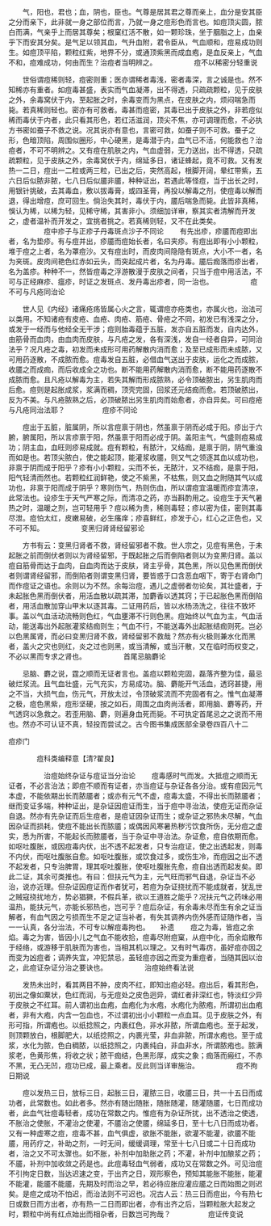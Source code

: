 <!-- { "loadSidebar": true } -->
　　气，阳也，君也；血，阴也，臣也。气尊是居其君之尊而亲上，血分是安其臣之分而亲下，此非就一身之部位而言，乃就一身之痘形色而言也。如痘顶尖圆，脓白而满，气亲乎上而居其尊矣；根窠红活不散，如一颗珍珠，坐于胭脂之上，血亲乎下而安其分矣。是气足以领其血，气升血附，君令臣从，气血顺和，痘易成功则生。如痘顶平陷，颗粒红紫，地界不分，或通顶紫黑而成血疱，是血反亲上，气血不和，痘难成功，何由而生？治痘者当明辨之。
　　　　　痘不以稀密分轻重说

　　世俗谓痘稀则轻，痘密则重；医亦谓稀者毒浅，密者毒深，言之诚是也。然不知稀亦有重者。如痘毒甚盛，表实而气血凝滞，出不得透，只疏疏颗粒，见于皮肤之外，余毒窝伏于内，至起胀之时，余毒变而为黑点，在皮肤之内，烦闷喘急而毙。若真稀则轻也。密亦有可救者。毒甚而痘密，其毒已出于皮肤之外，非若痘似稀而毒伏于内者，此只看其形色，若红活滋润，顶尖不焦，亦可调理而愈，不必执方书密如蚕子不救之说。况其说亦有意也，言密可救，如蚕子则不可救。蚕子之形，色暗顶陷，周围似圈形，中心硬黑，是毒潜于内，血气已不活，何能救也？治痘者，不可不明辨之。又有痘在肌肤之内，气血虚弱，无力送出，出不得透，只疏疏颗粒，见于皮肤之外，余毒窝伏于内，绵延多日，诸证蜂起，竟不可救。又有发热一二日，痘出一二粒或两三粒，已出之后，突然高起，根脚开阔，晕红带紫，五六日后似脓非脓，七八日后似靥非靥，种种证出，若遇此等怪痘，当于出长之时，用银针挑破，去其毒血，敷以拔毒膏，或四圣膏，再投以解毒之剂，使痘毒以解而退，得出增痘，庶可回生。倘治失其时，毒伏于内，靥后喘急而毙。此皆非真稀，悞认为稀，以稀为轻，见稀守稀，其害非小。须细加详审，察其实者清解而开发之，虚者温补而开发之，宜挑者挑之。若真稀则轻，又不在此类矣。
　　　　　痘中疹子与正疹子丹毒斑点沙子不同论
　　有先出疹，疹靥而痘即出者，名为垫疹。有与痘并出，疹靥而痘始长者，名曰夹疹。有痘出即有小小颗粒，堆于痘之上者，名为罩痘沙。又有痘出时，而皮肉间隐隐有斑点，大小不一者，名为夹斑。皮肉间艳色红赤如云头，而突起成片者，名为丹毒。靥后痂落而疹出者，名为盖疹。种种不一，然皆痘毒之浮游散漫于皮肤之间者，只当于痘中用活法，不可与正经麻疹、瘟疹，时证之发斑点、发丹毒出疹者，同一治也。
　　　　　痘不可与凡疮同治论

　　世人见《内经》诸痛疮疡皆属心火之言，辄谓痘亦疮类也，亦属火也，治法可以类用。不知诸疮有皮疮、血疮、肉疮、筋疮、骨疮之不同，初发已有浅深之分，或发于一经而与他经全无干涉；痘则胎毒蕴于五脏，发亦自五脏而发，自内达外，由筋骨而血肉，由血肉而皮肤，与凡疮之发，各有深浅，发自一经者自异，可同治法乎？况凡疮之毒，初发而未成形可用药解散内消而愈；及至已成形而未成脓，又可用药逐散，不成脓而愈。痘毒发自五脏，必借血气送出于皮肤，运化之而成脓，收靥之而成痂，而后收成全之功也。断不能用药解散内消而愈，断不能用药逐散不成脓而愈。且凡疮以解毒为主，若失其解而形成脓熟，必令顶破脓出，另生肌肉而后愈。痘则是起胀成浆，浆满而稠，顶壳完固，回浆还元结痂而愈。若顶破脓出，反为不美。与凡疮脓熟之后，必顶破脓出另生肌肉而始愈者，亦自异矣。可曰痘疮与凡疮同治法耶？
　　　　　痘疹不同论

　　痘出于五脏，脏属阴，所以言痘禀于阴也，然虽禀于阴而必成于阳。疹出于六腑，腑属阳，所以言疹禀于阳，然虽禀于阳而必成于阴。盖阳主气，气盛则痘易成功；阴主血，血旺则疹易成就。痘有颗粒，有脓汁，又结痂，是禀于阴，阴气重浊而如是也。若顶尖脓白，使之能起顶，能灌浆收靥，则又气之领逐其血以成功也，非禀于阴而成于阳乎？疹有小小颗粒，尖而不长，无脓汁，又不结痂，是禀于阳，阳气轻清而然也。若颗粒红润鲜艳，使之不紫黑，不枯焦，则又血之附随其气以成功也，非禀于阳而成于阴乎？寒则伤气，热则伤血，所以谓痘宜温暖而疹宜清凉，此常法也。设疹生于天气严寒之际，而清凉之药，亦当斟酌用之。设痘生于天气暑热之时，温暖之剂，岂可轻用乎？痘以稀为贵，稀则毒轻；疹以密为佳，密则其毒尽泄。痘怕太红，皮嫩易破，必生瘙痒；疹喜鲜红，疹发于心，红心之正色也，又不可不知。
　　　　　变黑归肾肾经留邪论

　　方书有云：变黑归肾者不救，肾经留邪者不救。世人宗之，见痘有黑色，于未起胀之前而倒伏者则以为肾经留邪，于既起胀之后而倒陷者则以为变黑归肾。盖以痘自筋骨而达于血肉，自血肉而达于皮肤，肾主乎骨，其色黑，所以见色黑而倒伏者则谓肾经留邪，而倒陷者则谓变黑归肾，要皆惑于口含恶血咽下，寄于右肾命门而作痘证之语也。余则以为不然。余每治痘，遇儿之虚弱者勿论矣，其壮盛者，于未起胀色黑而倒伏者，用活血散以疏其滞，加麝香以透其窍；于已起胀色黑而倒陷者，用活血散加穿山甲末以逐其毒。二证用药后，皆以水杨汤洗之，往往不致坏事。盖以气血活动流畅则色红，气血壅滞不行则色黑。痘始终以气血为主，气血活动，能送毒出外起胀灌浆结痂则生；气血不行，不能送毒外出起胀结痂则死。岂必以色黑属肾，而必曰变黑归肾不救，肾经留邪不救哉？然亦有火极则兼水化而黑者，盖火之灾也则红，炎之过也则黑，或当清解，或当汗散，又在临时而权变之，不必以黑而专求之肾也。
　　　　　首尾忌脑麝论

　　忌脑、麝之说，霆之顺而无证者言也。盖痘以颗粒完固，磊落齐整为佳，最忌破烂浆流。且气血壮盛，元气充实，方易成功。脑、麝能开气活血，透窍甚捷，用之不当，大损气血，伤元气，开放太过，令顶破浆流而不完固者有之。惟气血凝滞之极，痘色黑紫，痘形坚硬，按之如石，周围之血肉尚活者，即用脑、麝等药，开气透窍以急救之。若歪用脑、麝，则遍身血死而毙。不可执定首尾忌之之说而不用也。然亦不可认证不真，轻投而尝试之。古今图书集成医部全录卷四百八十二

痘疹门

　　　　痘科类编释意【清?翟良】

　　　　　治痘始终杂证与痘证当分治论
　　痘毒感时气而发。大抵痘之顺而无证者，不必言治法；即痘不顺而有证者，亦当痘证与杂证各各分治。或有痘因元气本虚，不能依期出长而脓靥者；或亦有元气不虚，痘毒太盛，不得出长而脓靥者；继而变证多端，种种证出，是杂证因痘证而生，当于痘中寻治法，使痘无证而杂证自退。然亦有先杂证而后生痘者，是痘证因杂证而生；或杂证之邪热未尽解，气血因杂证而损耗，使痘不能出长而脓靥；或偶因风寒暑热秽污饮食所伤，无分痘之虚实，悉为所害，不能起长而脓靥者，当于杂证中寻治法。杂证愈，痘自依期而愈。如呕吐腹胀，或因痘毒内伏，出不透不起发者，只专治痘证，使之出透起发，则毒不内伏，而呕吐腹胀自愈。如呕吐腹胀，或饮食过多，或伤生冷，而痘因之出不透不起发者，只专治脾胃，理其呕吐腹胀，使呕吐腹胀先愈，痘自出透而起发矣。即此二证，其余可类推也。有曰：但扶元气为主，元气旺而邪气自退，杂证当不必治，说亦近理。但杂证因痘证而作者犹可，若痘为杂证挠扰而不能成就者，犹乱世之贼寇挠扰地方，势必猖獗，不假兵革，欲以王道胜之能乎？况扶元气之药味必用温热，能扶元气，亦能长邪热也，岂可乎？痘后杂证，有余毒未尽而生有余之证当解者，有血气因之亏损而生不足之证当补者，有失其调养内伤外感而证随作者，当一一认真，各分治法，不可专以解痘毒拘也。　　补遗
　　痘之为毒，皆痘之余焰。毒之为害，皆因小儿之气血不能收拾，痘毒尽附痘窠，从痘中化，而余焰散布于经络，或游移于肌肤而为害也，当相其机以理之。又有时气毒疠，虽好痘亦因之而变为凶痘者；调养失宜，冲犯禁忌，虽轻痘亦因之而变为重痘者，当随其因以治之，此痘证杂证分治之要诀也。
　　　　　治痘始终看法说

　　发热未出时，看其两目不肿，皮肉不红，即知出痘必轻。痘出后，看其形色，初出之像如粟状，色红而润，与无痘处之皮色迥异，谓红者非深红也，特淡红少异于皮肤之不红耳。前人谓初出血疱，血疱化为水疱，水疱化为脓疱，所谓初出血疱者，非有大疱，内含一包血也，不过谓初出小小颗粒一点血耳。见于皮肤之外，有形可指，所谓疱也。以纸捻照之，内裹红色，非水非脓，所谓血疱也。至于起发，则顶颗放白，根脚肥大，以纸捻照之，内裹光莹，非血非脓，所谓水疱也。至于成浆，水化为脓，色白稠脓，以纸捻照之，内裹纯白，非血非水，所谓脓疱也。脓满浆老，色黄形焦，将收之状；脓干痂结，色黑形厚，成实之象；痂落而瘢红，不赤不黑，无凸无凹，痘功已成，最上乘者。反此则当详审施治。
　　　　　痘不拘日期说

　　痘以发热三日，放标三日，起胀三日，灌脓三日，收靥三日，共一十五日而成功者，此常数也。如此者多。然亦有随出随胀，随胀随灌，随灌随靥，七日而成功者，此血气壮痘毒轻者，成功在常数之内。惟痘有为杂证所扰，出不透治之使透，不胀治之使胀，不灌治之使灌，不靥治之使靥，绵延多日，至十七八日而成功者。又有一种虚寒之痘，痘毒不甚，血气俱虚，欲胀不能胀，欲灌不能灌，欲靥不能靥，用药疗之，补助之剂，一时无间，缓缓调理，常至十七八日或二十日而成功者，治之又不可太骤也。如不胀，补剂中加助胀之药；不灌，补剂中加酿浆之药；不靥，补剂中加收敛之药是也。此痘毒轻血气弱者，成功又在常数之外。可见治痘不引拘定日数，当达迟速之变，于出齐之日，观形察色，预知其能胀不能胀，能灌不能灌，能靥不能靥，先期及时而治之早，若必待应胀应灌应靥之日而始图之则迟矣。是痘之成功不怕迟，而治法则不可迟也。况古人云：热三日而痘出，今有热七日或数日而方出者，亦有热一二日而即出者，亦有出齐之后，当颗粒胀大起发之时，颗粒中尚有红点始出而相杂者，日数岂可拘哉？
　　　　　痘证传变说

